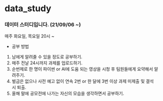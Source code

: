 # data_study

### 데이터 스터디입니다. (21/09/06 ~)

매주 화요일, 목요일 20시 ~

- 공부 방법
1. 남에게 알려줄 수 있을 정도로 공부하기.
2. 매주 전날 24시까지 과제를 업로드하기.
3. 순번제로 한 명이 파이썬 or AI에 도움 되는 영상을 시청 후 팀원들에게 요약해서 알려주기.
4. 벌금은 없으나 사전 예고 없이 연속 2번 or 한 달에 3번 이상 과제 미제출 및 결석 시 퇴출.
5. 올해 말에 공모전에 나가는 자신의 모습을 생각하면서 공부하기.
